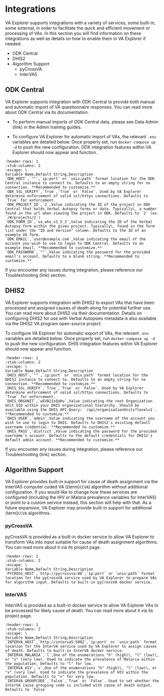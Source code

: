# Integrations

VA Explorer supports integrations with a variety of services, some built-in,
some external, in order to facilitate the quick and efficient movement or
processing of VAs. In this section you will find information on these
integrations as well as details on how to enable them in VA Explorer if needed.

- ODK Central
- DHIS2
- Algorithm Support
  - pyCrossVA
  - InterVA5

## ODK Central

VA Explorer supports integration with ODK Central to provide both manual and
automatic import of VA questionnaire responses. You can read more about ODK
Central via its documentation.

- To perform manual imports of ODK Central data, please see Data Admin (link)
in the Admin training guides.

- To configure VA Explorer for automatic import of VAs, the relevant `.env`
variables are detailed below. Once properly set, run `docker-compose up -d` to
push the new configuration. ODK integration features within VA Explorer should
now appear and function.

```{csv-table}
:header-rows: 1
:stub-columns: 2
:escape: \
Variable Name,Default String,Description
`ODK_HOST`,`""`,`ip:port` or `unix:path` format location for the ODK Central instance to connect to. Defaults to an empty string for no connection. **Recommended to customize.**
`ODK_SSL_VERIFY`,`True`,`True` or `False`. Used by VA Explorer determine enforcement of valid ssl/https connections. Defaults to `True` for enforcement.
`ODK_PROJECT_ID`,`2`,Value indicating the ID of the project in ODK Central that holds Verbal Autopsy forms or data. Typically\, a number found in the url when viewing the project in ODK. Defaults to `2` (ex. `/#/projects/2`)
`ODK_FORM_ID`,`va_who_v1_5_3`,Value indicating the ID of the Verbal Autopsy form within the given project. Typically\, found in the form list under the "ID and Version" column. Defaults to the ID of an example VA form.
`ODK_EMAIL`,`user@example.com`,Value indicating the email of the account you wish to use to login to ODK Central. Defaults to an example email. **Recommended to customize.**
`ODK_PASSWORD`,`""`,Value indicating the password for the provided email's account. Defaults to a blank string. **Recommended to customize.**
```

If you encounter any issues during integration, please reference our
Troubleshooting (link) section.

## DHIS2

VA Explorer supports integration with DHIS2 to export VAs that have been
processed and assigned causes of death along for potential further use. You can
read more about DHIS2 via their documentation. Details on configuring DHIS2 for
use with Verbal Autopsies metadata is also available via the DHIS2 VA program
open-source project.

To configure VA Explorer for automatic export of VAs, the relevant `.env`
variables are detailed below. Once properly set, run `docker-compose up -d` to
push the new configuration. DHIS integration features within VA Explorer should
now appear and function.

```{csv-table}
:header-rows: 1
:stub-columns: 2
:escape: \
Variable Name,Default String,Description
`DHIS_HOST`,`""`,`ip:port` or `unix:path` format location for the DHIS2 instance to connect to. Defaults to an empty string for no connection. **Recommended to customize.**
`DHIS_SSL_VERIFY`,`True`,`True` or `False`. Used by VA Explorer determine enforcement of valid ssl/https connections. Defaults to `True` for enforcement.
`DHIS_ORGUNIT`,`wEVB21sQaHu`,Value indicating the root Organization Unit UID within your DHIS organizational hierarchy. Should be available using the DHIS API Query: `/api/organisationUnits?level=1`. **Recommended to customize.**
`DHIS_USER`,`admin`,Value indicating the username of the account you wish to use to login to DHIS. Defaults to DHIS2's existing default username credential. **Recommended to customize.**
`DHIS_PASS`,`district`,Value indicating the password for the provided username's account. Defaults to the default credentials for DHIS2's default admin account. **Recommended to customize.**
```

If you encounter any issues during integration, please reference our
Troubleshooting (link) section.

## Algorithm Support

VA Explorer provides built-in support for cause of death assignment via the
InterVA5 computer coded VA ({term}`CCVA`) algorithm without additional configuration.
If you would like to change how these services are configured (including the
HIV or Malaria prevalence variables for InterVA5) or point to a custom service
instead, this section will help with that. As a future expansion, VA Explorer
may provide built-in support for additional {term}`CCVA` algorithms.

### pyCrossVA

pyCrossVA is provided as a built-in docker service to allow VA Explorer to
transform VAs into input suitable for cause of death assignment algorithms. You
can read more about it via its project page.

```{csv-table}
:header-rows: 1
:stub-columns: 2
:escape: \
Variable Name,Default String,Description
`PYCROSS_HOST`,`http://pycrossva:80`,`ip:port` or `unix:path` format location for the pyCrossVA service used by VA Explorer to prepare VAs for algorithm input. Defaults to built-in pyCrossVA docker service.
```

### InterVA5

InterVA5 is provided as a built-in docker service to allow VA Explorer VAs to be
processed for likely cause of death. You can read more about it via its project
page.

```{csv-table}
:header-rows: 1
:stub-columns: 2
:escape: \
Variable Name,Default String,Description
`INTERVA_HOST`,`http://interva5:5002`,`ip:port` or `unix:path` format location for the InterVA service used by VA Explorer to assign causes of death. Defaults to built-in InterVA docker service.
`INTERVA_MALARIA`,`l`,One of the enumerations "h" (high)\, "l" (low)\, or "v" (very low). Used to indicate the prevalence of Malaria within the population. Defaults to "l" for low.
`INTERVA_HIV`,`v`,One of the enumerations "h" (high)\, "l" (low)\, or "v" (very low). Used to indicate the prevalence of HIV within the population. Defaults to "v" for very low.
`INTERVA_GROUPCODE`,`False`,`True` or `False`. Used to set whether the InterVA cause grouping code is included with cause of death output. Defaults to `False`
```
